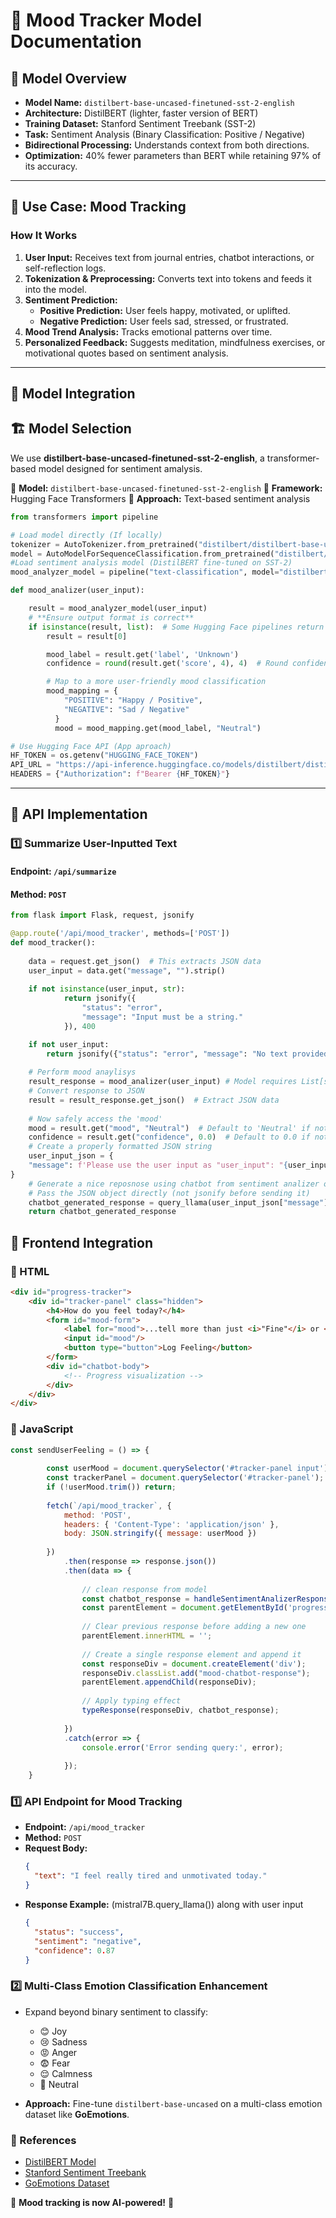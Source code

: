 # 📌 Mood Tracker Model Documentation

## 🧠 Model Overview
- **Model Name:** `distilbert-base-uncased-finetuned-sst-2-english`
- **Architecture:** DistilBERT (lighter, faster version of BERT)
- **Training Dataset:** Stanford Sentiment Treebank (SST-2)
- **Task:** Sentiment Analysis (Binary Classification: Positive / Negative)
- **Bidirectional Processing:** Understands context from both directions.
- **Optimization:** 40% fewer parameters than BERT while retaining 97% of its accuracy.

---

## 🎯 Use Case: Mood Tracking
### **How It Works**
1. **User Input:** Receives text from journal entries, chatbot interactions, or self-reflection logs.
2. **Tokenization & Preprocessing:** Converts text into tokens and feeds it into the model.
3. **Sentiment Prediction:**
   - **Positive Prediction:** User feels happy, motivated, or uplifted.
   - **Negative Prediction:** User feels sad, stressed, or frustrated.
4. **Mood Trend Analysis:** Tracks emotional patterns over time.
5. **Personalized Feedback:** Suggests meditation, mindfulness exercises, or motivational quotes based on sentiment analysis.

---

## 🚀 Model Integration

## 🏗️ Model Selection
We use **distilbert-base-uncased-finetuned-sst-2-english**, a transformer-based model designed for sentiment amalysis.

🔹 **Model:** `distilbert-base-uncased-finetuned-sst-2-english`
🔹 **Framework:** Hugging Face Transformers
🔹 **Approach:** Text-based sentiment analysis

```python
from transformers import pipeline

# Load model directly (If locally)
tokenizer = AutoTokenizer.from_pretrained("distilbert/distilbert-base-uncased-finetuned-sst-2-english")
model = AutoModelForSequenceClassification.from_pretrained("distilbert/distilbert-base-uncased-finetuned-sst-2-english")
#Load sentiment analysis model (DistilBERT fine-tuned on SST-2)
mood_analyzer_model = pipeline("text-classification", model="distilbert/distilbert-base-uncased-finetuned-sst-2-english")

def mood_analizer(user_input):

    result = mood_analyzer_model(user_input)  
    # **Ensure output format is correct**
    if isinstance(result, list):  # Some Hugging Face pipelines return a list
        result = result[0]  

        mood_label = result.get('label', 'Unknown')
        confidence = round(result.get('score', 4), 4)  # Round confidence score

        # Map to a more user-friendly mood classification
        mood_mapping = {
            "POSITIVE": "Happy / Positive",
            "NEGATIVE": "Sad / Negative"
          }
          mood = mood_mapping.get(mood_label, "Neutral")

# Use Hugging Face API (App aproach)
HF_TOKEN = os.getenv("HUGGING_FACE_TOKEN")
API_URL = "https://api-inference.huggingface.co/models/distilbert/distilbert-base-uncased-finetuned-sst-2-english"
HEADERS = {"Authorization": f"Bearer {HF_TOKEN}"}
```

---

## 🚀 API Implementation

### **1️⃣ Summarize User-Inputted Text**
#### **Endpoint:** `/api/summarize`
#### **Method:** `POST`

```python
from flask import Flask, request, jsonify

@app.route('/api/mood_tracker', methods=['POST'])
def mood_tracker():
       
    data = request.get_json()  # This extracts JSON data
    user_input = data.get("message", "").strip()
    
    if not isinstance(user_input, str):
            return jsonify({
                "status": "error",
                "message": "Input must be a string."
            }), 400

    if not user_input:
        return jsonify({"status": "error", "message": "No text provided for mood analisis"})
       
    # Perform mood anaylisys
    result_response = mood_analizer(user_input) # Model requires List[str]
    # Convert response to JSON
    result = result_response.get_json()  # Extract JSON data
    
    # Now safely access the 'mood'
    mood = result.get("mood", "Neutral")  # Default to 'Neutral' if not found
    confidence = result.get("confidence", 0.0)  # Default to 0.0 if not found  
    # Create a properly formatted JSON string
    user_input_json = {
    "message": f'Please use the user input as "user_input": "{user_input}" and the sentiment analyzer model output as "result": {mood}. Generate an appropriate response that is compassionate, friendly, and provides suggestions or cheer-ups when needed.'
}
    # Generate a nice reposnose using chatbot from sentiment analizer output
    # Pass the JSON object directly (not jsonify before sending it)
    chatbot_generated_response = query_llama(user_input_json["message"])
    return chatbot_generated_response

```


## 🎨 Frontend Integration

### **🔹 HTML**
```html
<div id="progress-tracker">
    <div id="tracker-panel" class="hidden">
        <h4>How do you feel today?</h4>
        <form id="mood-form">
            <label for="mood">...tell more than just <i>"Fine"</i> or <i> "Sad"</i> !</label>
            <input id="mood"/>
            <button type="button">Log Feeling</button>
        </form>
        <div id="chatbot-body">
            <!-- Progress visualization -->
        </div>
    </div>
</div>
```

### **🔹 JavaScript**
```js
const sendUserFeeling = () => {
    
        const userMood = document.querySelector('#tracker-panel input').value;
        const trackerPanel = document.querySelector('#tracker-panel');
        if (!userMood.trim()) return;
    
        fetch(`/api/mood_tracker`, {
            method: 'POST',
            headers: { 'Content-Type': 'application/json' },
            body: JSON.stringify({ message: userMood })
    
        })
            .then(response => response.json())
            .then(data => {
    
                // clean response from model
                const chatbot_response = handleSentimentAnalizerResponse(data);
                const parentElement = document.getElementById('progress-tracker');
    
                // Clear previous response before adding a new one
                parentElement.innerHTML = '';
    
                // Create a single response element and append it
                const responseDiv = document.createElement('div');
                responseDiv.classList.add("mood-chatbot-response");
                parentElement.appendChild(responseDiv);
    
                // Apply typing effect
                typeResponse(responseDiv, chatbot_response);
    
            })
            .catch(error => {
                console.error('Error sending query:', error);
    
            });
    }
```
### **1️⃣ API Endpoint for Mood Tracking**
- **Endpoint:** `/api/mood_tracker`
- **Method:** `POST`
- **Request Body:**
  ```json
  {
    "text": "I feel really tired and unmotivated today."
  }
  ```
- **Response Example:** (mistral7B.query_llama()) along with user input
  ```json
  {
    "status": "success",
    "sentiment": "negative",
    "confidence": 0.87
  }
  ```

### **2️⃣ Multi-Class Emotion Classification Enhancement**
- Expand beyond binary sentiment to classify:
  - 😊 Joy
  - 😢 Sadness
  - 😡 Anger
  - 😨 Fear
  - 😌 Calmness
  - 🤔 Neutral

- **Approach:** Fine-tune `distilbert-base-uncased` on a multi-class emotion dataset like **GoEmotions**.


### 🔗 References
- [DistilBERT Model](https://huggingface.co/distilbert-base-uncased-finetuned-sst-2-english)
- [Stanford Sentiment Treebank](https://nlp.stanford.edu/sentiment/)
- [GoEmotions Dataset](https://github.com/google-research/goemotions)  

🎉 **Mood tracking is now AI-powered!** 🚀
